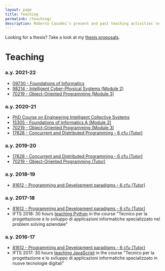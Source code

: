 ```yaml
---
layout: page
title: Teaching
permalink: /teaching/
description: Roberto Casadei's present and past teaching activities (e.g., academic courses at UNIBO and more).
---
```


Looking for a thesis? Take a look at my [thesis proposals](/thesis-proposals).

# Teaching

### a.y. 2021-22

- [09730 - Foundations of Informatics](https://www.unibo.it/en/teaching/course-unit-catalogue/course-unit/2021/469199)
- [98214 - Intelligent Cyber-Physical Systems (Module 2)](https://www.unibo.it/en/teaching/course-unit-catalogue/course-unit/2021/476831)
- [70219 - Object-Oriented Programming (Module 3)](http://www.unibo.it/en/teaching/course-unit-catalogue/course-unit/2021/378219)

### a.y. 2020-21

- [PhD Course on Engineering Intelligent Collective Systems](/course-2020-21-phd-eics)
- [15305 - Foundations of Informatics A (Module 2)](https://www.unibo.it/en/teaching/course-unit-catalogue/course-unit/2020/384455)
- [70219 - Object-Oriented Programming (Module 3)](http://www.unibo.it/en/teaching/course-unit-catalogue/course-unit/2020/378219)
- [17628 - Concurrent and Distributed Programming - 6 cfu (Tutor)](http://www.unibo.it/en/teaching/course-unit-catalogue/course-unit/2020/412598)

### a.y. 2019-20

- [17628 - Concurrent and Distributed Programming - 6 cfu (Tutor)](http://www.unibo.it/en/teaching/course-unit-catalogue/course-unit/2019/412598)
- [70219 - Object-Oriented Programming (Tutor)](http://www.unibo.it/en/teaching/course-unit-catalogue/course-unit/2019/378219)

### a.y. 2018-19

- [81612 - Programming and Development paradigms - 6 cfu (Tutor)](http://www.unibo.it/en/teaching/course-unit-catalogue/course-unit/2018/412597)

### a.y. 2017-18

- [81612 - Programming and Development paradigms - 6 cfu (Tutor)](http://www.unibo.it/en/teaching/course-unit-catalogue/course-unit/2017/412597)
- IFTS 2018: 30 hours [teaching Python](https://apice-at-disi.github.io/ifts2018/) in the course "Tecnico per la progettazione e lo sviluppo di applicazioni informatiche specializzato nel problem solving aziendale"

### a.y. 2016-17

- [81612 - Programming and Development paradigms - 6 cfu (Tutor)](http://www.unibo.it/en/teaching/course-unit-catalogue/course-unit/2016/412597)
- IFTS 2017: 30 hours [teaching JavaScript](https://github.com/metaphori/ifts-2017-intro-programming-with-JS/blob/master/notebook/JavascriptNotebook.md) in the course "Tecnico per la progettazione e lo sviluppo di applicazioni informatiche specializzato in nuove tecnologie digitali"
